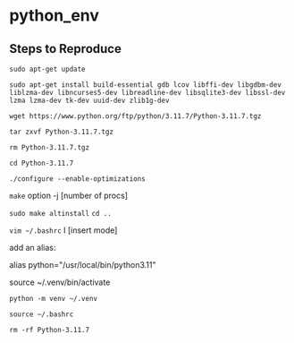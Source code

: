 # python_env

## Steps to Reproduce
`sudo apt-get update`

`sudo apt-get install build-essential gdb lcov libffi-dev libgdbm-dev liblzma-dev libncurses5-dev libreadline-dev libsqlite3-dev libssl-dev lzma lzma-dev tk-dev uuid-dev zlib1g-dev`

`wget https://www.python.org/ftp/python/3.11.7/Python-3.11.7.tgz`

`tar zxvf Python-3.11.7.tgz`

`rm Python-3.11.7.tgz`

`cd Python-3.11.7`

`./configure --enable-optimizations`

`make` option -j [number of procs]

`sudo make altinstall`
`cd ..`

`vim ~/.bashrc` I [insert mode]

add an alias:

alias python="/usr/local/bin/python3.11"

source ~/.venv/bin/activate

`python -m venv ~/.venv`

`source ~/.bashrc`

`rm -rf Python-3.11.7`

